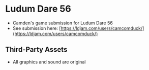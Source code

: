 # Ludum Dare 56

 - Camden's game submission for Ludum Dare 56
 - See submission here: [https://ldjam.com/users/camcomduck/](https://ldjam.com/users/camcomduck/)

## Third-Party Assets

 - All graphics and sound are original
